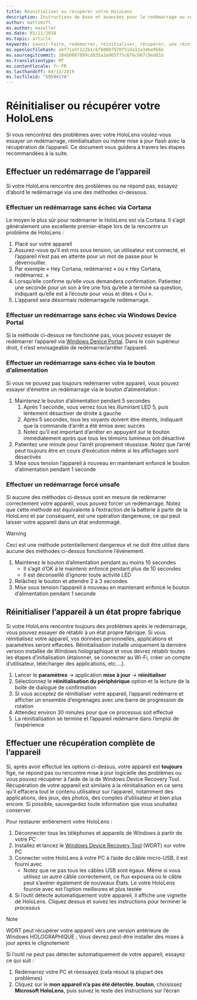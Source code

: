 ```yaml
---
title: Réinitialiser ou récupérer votre HoloLens
description: Instructions de base et avancées pour le redémarrage ou réinitialisation de votre HoloLens.
author: mattzmsft
ms.author: mazeller
ms.date: 03/21/2018
ms.topic: article
keywords: savoir-faire, redémarrer, réinitialiser, récupérer, une réinitialisation matérielle, réinitialisation logicielle, cycle d’alimentation, HoloLens, arrêter
ms.openlocfilehash: abf71a5f122b1c6f800bf970f51da11a34be956b
ms.sourcegitcommit: 384b0087899cd835a3a965f75c6f6c607c9edd1b
ms.translationtype: MT
ms.contentlocale: fr-FR
ms.lasthandoff: 04/12/2019
ms.locfileid: "59594178"
---
```

# <a name="reset-or-recover-your-hololens"></a>Réinitialiser ou récupérer votre HoloLens

Si vous rencontrez des problèmes avec votre HoloLens voulez-vous essayer un redémarrage, réinitialisation ou même mise à jour flash avec la récupération de l’appareil. Ce document vous guidera à travers les étapes recommandées à la suite.

## <a name="perform-a-device-reboot"></a>Effectuer un redémarrage de l’appareil

Si votre HoloLens rencontre des problèmes ou ne répond pas, essayez d’abord le redémarrage via une des méthodes ci-dessous.

### <a name="perform-a-safe-reboot-via-cortana"></a>Effectuer un redémarrage sans échec via Cortana

Le moyen le plus sûr pour redémarrer le HoloLens est via Cortana. Il s’agit généralement une excellente premier-étape lors de la rencontre un problème de HoloLens :
1. Placé sur votre appareil
2. Assurez-vous qu’il est mis sous tension, un utilisateur est connecté, et l’appareil n’est pas en attente pour un mot de passe pour le déverrouiller.
3. Par exemple « Hey Cortana, redémarrez » ou « Hey Cortana, redémarrez. »
4. Lorsqu’elle confirme qu’elle vous demandera confirmation. Patientez une seconde pour un son à lire une fois qu’elle a terminé sa question, indiquant qu’elle est à l’écoute pour vous et dites « Oui ».
5. L’appareil sera désormais redémarrage/le redémarrage.

### <a name="perform-a-safe-reboot-via-windows-device-portal"></a>Effectuer un redémarrage sans échec via Windows Device Portal

Si la méthode ci-dessus ne fonctionne pas, vous pouvez essayer de redémarrer l’appareil via [Windows Device Portal](using-the-windows-device-portal.md). Dans le coin supérieur droit, il n’est envisageable de redémarrer/arrêter l’appareil.

### <a name="perform-a-safe-reboot-via-the-power-button"></a>Effectuer un redémarrage sans échec via le bouton d’alimentation

Si vous ne pouvez pas toujours redémarrer votre appareil, vous pouvez essayer d’émettre un redémarrage via le bouton d’alimentation :
1. Maintenez le bouton d’alimentation pendant 5 secondes
   1. Après 1 seconde, vous verrez tous les illuminant LED 5, puis lentement désactiver de droite à gauche
   2. Après 5 secondes, tous les voyants doivent être éteints, indiquant que la commande d’arrêt a été émise avec succès
   3. Notez qu’il est important d’arrêter en appuyant sur le bouton immédiatement après que tous les témoins lumineux ont désactivé
2. Patientez une minute pour l’arrêt proprement réussisse. Notez que l’arrêt peut toujours être en cours d’exécution même si les affichages sont désactivés
3. Mise sous tension l’appareil à nouveau en maintenant enfoncé le bouton d’alimentation pendant 1 seconde

### <a name="perform-an-unsafe-forced-reboot"></a>Effectuer un redémarrage forcé unsafe

Si aucune des méthodes ci-dessus sont en mesure de redémarrer correctement votre appareil, vous pouvez forcer un redémarrage. Notez que cette méthode est équivalente à l’extraction de la batterie à partir de la HoloLens et par conséquent, est une opération dangereuse, ce qui peut laisser votre appareil dans un état endommagé. 

>[!WARNING]
>Ceci est une méthode potentiellement dangereux et ne doit être utilisé dans aucune des méthodes ci-dessus fonctionne l’événement.

1. Maintenez le bouton d’alimentation pendant au moins 10 secondes
   * Il s’agit d’OK à le maintenir enfoncé pendant plus de 10 secondes
   * Il est déconseillé d’ignorer toute activité LED
2. Relâchez le bouton et attendre 2 à 3 secondes
3. Mise sous tension l’appareil à nouveau en maintenant enfoncé le bouton d’alimentation pendant 1 seconde

## <a name="reset-the-device-to-a-factory-clean-state"></a>Réinitialiser l’appareil à un état propre fabrique

Si votre HoloLens rencontre toujours des problèmes après le redémarrage, vous pouvez essayer de rétablir à un état propre fabrique. Si vous réinitialisez votre appareil, vos données personnelles, applications et paramètres seront effacées. Réinitialisation installe uniquement la dernière version installée de Windows holographique et vous devrez rétablir toutes les étapes d’initialisation (étalonner, se connecter au Wi-Fi, créer un compte d’utilisateur, télécharger des applications, etc....).
1. Lancer le **paramètres** -> application **mise à jour** -> **réinitialiser**
2. Sélectionnez le **réinitialisation du périphérique** option et la lecture de la boîte de dialogue de confirmation
3. Si vous acceptez de réinitialiser votre appareil, l’appareil redémarre et afficher un ensemble d’engrenages avec une barre de progression de rotation
4. Attendez environ 30 minutes pour que ce processus soit effectué
5. La réinitialisation se termine et l’appareil redémarre dans l’emploi de l’expérience

## <a name="perform-a-full-device-recovery"></a>Effectuer une récupération complète de l’appareil

Si, après avoir effectué les options ci-dessus, votre appareil est **toujours** figé, ne répond pas ou rencontre mise à jour logicielle des problèmes ou vous pouvez récupérer à l’aide de la de Windows Device Recovery Tool. Récupération de votre appareil est similaire à la réinitialisation en ce sens qu’il effacera tout le contenu utilisateur sur l’appareil, notamment des applications, des jeux, des photos, des comptes d’utilisateur et bien plus encore. Si possible, sauvegardez toute information que vous souhaitez conserver.

Pour restaurer entièrement votre HoloLens :
1. Déconnecter tous les téléphones et appareils de Windows à partir de votre PC
2. Installez et lancez le [Windows Device Recovery Tool](https://support.microsoft.com/help/12379/windows-10-mobile-device-recovery-tool-faq) (WDRT) sur votre PC
3. Connecter votre HoloLens à votre PC à l’aide du câble micro-USB, il est fourni avec
   * Notez que ne pas tous les câbles USB sont égaux. Même si vous utilisez un autre câble correctement, ce flux exposera où le câble peut s’avérer également de nouveaux États. Le votre HoloLens fournie avec est l’option meilleures et plus testée
4. Si l’outil détecte automatiquement votre appareil, il affiche une vignette de HoloLens. Cliquez dessus et suivez les instructions pour terminer le processus

>[!NOTE]
>WDRT peut récupérer votre appareil vers une version antérieure de Windows HOLOGRAPHIQUE ; Vous devrez peut-être installer des mises à jour après le clignotement

Si l’outil ne peut pas détecter automatiquement de votre appareil, essayez ce qui suit :
1. Redémarrez votre PC et réessayez (cela résout la plupart des problèmes)
2. Cliquez sur le **mon appareil n’a pas été détectée. bouton**, choisissez **Microsoft HoloLens**, puis suivez le reste des instructions sur l’écran
